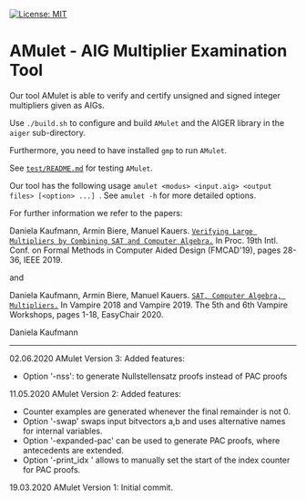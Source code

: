 [![License: MIT](https://img.shields.io/badge/License-MIT-yellow.svg)](https://opensource.org/licenses/MIT)

AMulet - AIG Multiplier Examination Tool
==============================================

Our tool AMulet is able to verify and certify unsigned and signed integer multipliers 
given as AIGs.

Use `./build.sh` to configure and build `AMulet` and the AIGER library in the  `aiger` sub-directory.  

Furthermore, you need to have installed `gmp` to run `AMulet`.

See [`test/README.md`](test/README.md) for testing `AMulet`.  
  

Our tool has the following usage `amulet <modus> <input.aig> <output files> [<option> ...] `.
See `amulet -h` for more detailed options.

For further information we refer to the papers:

Daniela Kaufmann, Armin Biere, Manuel Kauers. 
 [`Verifying Large Multipliers by Combining SAT and Computer Algebra.`](http://fmv.jku.at/papers/KaufmannBiereKauers-FMCAD19.pdf)
In Proc. 19th Intl. Conf. on Formal Methods in Computer Aided Design (FMCAD'19), pages 28-36, IEEE 2019.

and 

Daniela Kaufmann, Armin Biere, Manuel Kauers. 
 [`SAT, Computer Algebra, Multipliers.`](http://fmv.jku.at/papers/KaufmannBiereKauers-Vampire19.pdf)
In Vampire 2018 and Vampire 2019. The 5th and 6th Vampire Workshops, pages 1-18, EasyChair 2020.



Daniela Kaufmann

------------------------------------------------------------------------------------------------------
02.06.2020 AMulet Version 3:
Added features:
  - Option '-nss': to generate Nullstellensatz proofs instead of PAC proofs

11.05.2020 AMulet Version 2:
Added features:
  - Counter examples are generated whenever the final remainder is not 0.
  - Option '-swap' swaps input bitvectors a,b and uses alternative names for internal variables. 
  - Option '-expanded-pac' can be used to generate PAC proofs, where antecedents are extended. 
  - Option '-print_idx <int>' allows to manually set the start of the index counter for PAC proofs.

19.03.2020 AMulet Version 1:
Initial commit.




